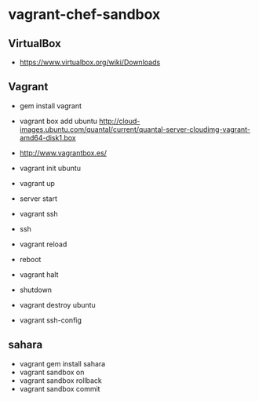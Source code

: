 vagrant-chef-sandbox
====================

## VirtualBox

- https://www.virtualbox.org/wiki/Downloads

## Vagrant

- gem install vagrant
- vagrant box add ubuntu http://cloud-images.ubuntu.com/quantal/current/quantal-server-cloudimg-vagrant-amd64-disk1.box
 - http://www.vagrantbox.es/
- vagrant init ubuntu

- vagrant up
 - server start
- vagrant ssh
 - ssh
- vagrant reload
 - reboot
- vagrant halt
 - shutdown
- vagrant destroy ubuntu
- vagrant ssh-config

## sahara
- vagrant gem install sahara
- vagrant sandbox on
- vagrant sandbox rollback
- vagrant sandbox commit
